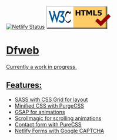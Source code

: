 [![Netlify Status](https://api.netlify.com/api/v1/badges/b4611f60-865d-4387-a096-125d89c96228/deploy-status)](https://app.netlify.com/sites/elegant-sinoussi-21cfec/deploys)
<a href="https://validator.w3.org/" title="HTML validator"><img src="https://github.com/w3bdesign/dfweb/blob/master/badges/html5valid.svg" alt="Valid HTML 5">

# Dfweb

Currently a work in progress.

## Features:

- SASS with CSS Grid for layout
- Minified CSS with PurgeCSS
- GSAP for animations
- Scrollmagic for scrolling animations
- Contact form with PureCSS
- Netlify Forms with Google CAPTCHA
